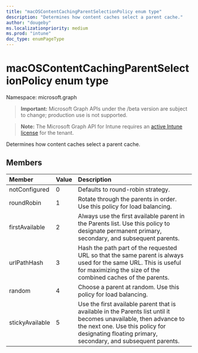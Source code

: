 ```yaml
---
title: "macOSContentCachingParentSelectionPolicy enum type"
description: "Determines how content caches select a parent cache."
author: "dougeby"
ms.localizationpriority: medium
ms.prod: "intune"
doc_type: enumPageType
---
```


# macOSContentCachingParentSelectionPolicy enum type

Namespace: microsoft.graph

> **Important:** Microsoft Graph APIs under the /beta version are subject to change; production use is not supported.

> **Note:** The Microsoft Graph API for Intune requires an [active Intune license](https://go.microsoft.com/fwlink/?linkid=839381) for the tenant.

Determines how content caches select a parent cache.

## Members
|Member|Value|Description|
|:---|:---|:---|
|notConfigured|0|Defaults to round-robin strategy.|
|roundRobin|1|Rotate through the parents in order. Use this policy for load balancing.|
|firstAvailable|2|Always use the first available parent in the Parents list. Use this policy to designate permanent primary, secondary, and subsequent parents.|
|urlPathHash|3|Hash the path part of the requested URL so that the same parent is always used for the same URL. This is useful for maximizing the size of the combined caches of the parents.|
|random|4|Choose a parent at random. Use this policy for load balancing.|
|stickyAvailable|5|Use the first available parent that is available in the Parents list until it becomes unavailable, then advance to the next one. Use this policy for designating floating primary, secondary, and subsequent parents.|



